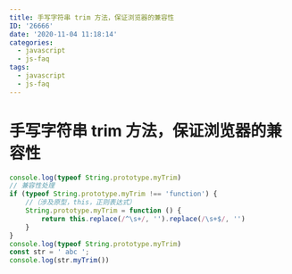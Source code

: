 ```yaml
---
title: 手写字符串 trim 方法，保证浏览器的兼容性
ID: '26666'
date: '2020-11-04 11:18:14'
categories:
  - javascript
  - js-faq
tags:
  - javascript
  - js-faq
---
```


# 手写字符串 trim 方法，保证浏览器的兼容性

``` js 
console.log(typeof String.prototype.myTrim)
// 兼容性处理
if (typeof String.prototype.myTrim !== 'function') {
    //（涉及原型，this，正则表达式）
    String.prototype.myTrim = function () {
        return this.replace(/^\s+/, '').replace(/\s+$/, '')
    }
}
console.log(typeof String.prototype.myTrim)
const str = ' abc ';
console.log(str.myTrim())
```
 
 
 
 
 
 
 
 
 
 
 
 
 
 
 
 
 
 
 
